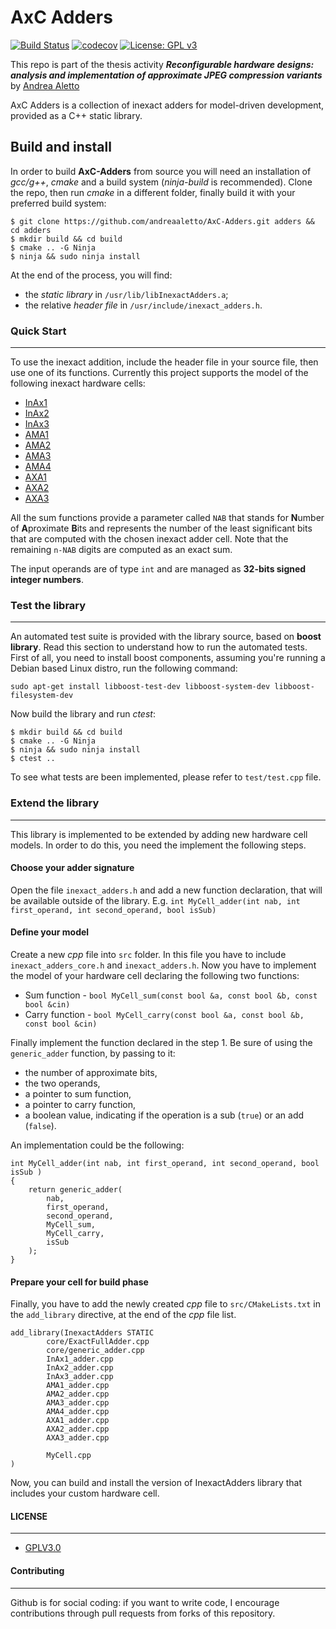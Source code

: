 # AxC Adders
[![Build Status](https://travis-ci.org/andreaaletto/AxC-Adders.svg?branch=master)](https://travis-ci.org/andreaaletto/AxC-Adders) [![codecov](https://codecov.io/gh/andreaaletto/AxC-Adders/branch/master/graph/badge.svg)](https://codecov.io/gh/andreaaletto/AxC-Adders) [![License: GPL v3](https://img.shields.io/badge/License-GPLv3-blue.svg)](https://www.gnu.org/licenses/gpl-3.0) 

This repo is part of the thesis activity ***Reconfigurable hardware designs: analysis and implementation of approximate JPEG compression variants*** by [Andrea Aletto](https://www.linkedin.com/in/andrea-aletto)

AxC Adders is a collection of inexact adders for model-driven development, provided as a C++ static library. 

## Build and install

In order to build **AxC-Adders** from source you will need an installation of _gcc/g++_, _cmake_ and a build system (_ninja-build_ is recommended). 
Clone the repo, then run _cmake_ in a different folder, finally build it with your preferred build system: 
```
$ git clone https://github.com/andreaaletto/AxC-Adders.git adders && cd adders
$ mkdir build && cd build
$ cmake .. -G Ninja
$ ninja && sudo ninja install
```

At the end of the process, you will find:
* the _static library_ in ```/usr/lib/libInexactAdders.a```;
* the relative _header file_ in ```/usr/include/inexact_adders.h```.

### Quick Start
--------
To use the inexact addition, include the header file in your source file, then use one of its functions. Currently this project supports the model of the following inexact hardware cells:
* [InAx1](https://ieeexplore.ieee.org/abstract/document/7459392)
* [InAx2](https://ieeexplore.ieee.org/abstract/document/7459392)
* [InAx3](https://ieeexplore.ieee.org/abstract/document/7459392)
* [AMA1](https://ieeexplore.ieee.org/abstract/document/6387646)
* [AMA2](https://ieeexplore.ieee.org/abstract/document/6387646)
* [AMA3](https://ieeexplore.ieee.org/abstract/document/6387646)
* [AMA4](https://ieeexplore.ieee.org/abstract/document/6387646)
* [AXA1](https://ieeexplore.ieee.org/abstract/document/6720793)
* [AXA2](https://ieeexplore.ieee.org/abstract/document/6720793)
* [AXA3](https://ieeexplore.ieee.org/abstract/document/6720793)

All the sum functions provide a parameter called ```NAB``` that stands for **N**umber of **A**proximate **B**its and represents the number of the least significant bits that are computed with the chosen inexact adder cell. 
Note that the remaining ```n-NAB``` digits are computed as an exact sum.

The input operands are of type ```int``` and are managed as **32-bits signed integer numbers**.

### Test the library
--------
An automated test suite is provided with the library source, based on __boost library__. Read this section to understand how to run the automated tests.
First of all, you need to install boost components, assuming you're running a Debian based Linux distro, run the following command:
```
sudo apt-get install libboost-test-dev libboost-system-dev libboost-filesystem-dev
```

Now build the library and run _ctest_:
```
$ mkdir build && cd build
$ cmake .. -G Ninja
$ ninja && sudo ninja install
$ ctest ..
```

To see what tests are been implemented, please refer to ```test/test.cpp``` file.
 
### Extend the library
--------
This library is implemented to be extended by adding new hardware cell models. In order to do this, you need the implement the following steps.

#### Choose your adder signature
Open the file ```inexact_adders.h``` and add a new function declaration, that will be available outside of the library. 
E.g. ```int MyCell_adder(int nab, int first_operand, int second_operand, bool isSub)```

#### Define your model
Create a new _cpp_ file into ```src``` folder. In this file you have to include ```inexact_adders_core.h``` and ```inexact_adders.h```. Now you have to implement the model of your hardware cell declaring the following two functions:
* Sum function - ```bool MyCell_sum(const bool &a, const bool &b, const bool &cin)```
* Carry function - ```bool MyCell_carry(const bool &a, const bool &b, const bool &cin)```

Finally implement the function declared in the step 1. Be sure of using the ```generic_adder``` function, by passing to it:
* the number of approximate bits, 
* the two operands, 
* a pointer to sum function, 
* a pointer to carry function,
* a boolean value, indicating if the operation is a sub (```true```) or an add (```false```).

An implementation could be the following:
```
int MyCell_adder(int nab, int first_operand, int second_operand, bool isSub )
{
	return generic_adder(
		nab, 
		first_operand, 
		second_operand, 
		MyCell_sum,
		MyCell_carry,
		isSub
	);
}
```

#### Prepare your cell for build phase
Finally, you have to add the newly created _cpp_ file to ```src/CMakeLists.txt``` in the ```add_library``` directive, at the end of the _cpp_ file list.

```
add_library(InexactAdders STATIC 
        core/ExactFullAdder.cpp
        core/generic_adder.cpp
        InAx1_adder.cpp 
        InAx2_adder.cpp 
        InAx3_adder.cpp
        AMA1_adder.cpp
        AMA2_adder.cpp
        AMA3_adder.cpp
        AMA4_adder.cpp
        AXA1_adder.cpp
        AXA2_adder.cpp
        AXA3_adder.cpp
        
        MyCell.cpp
)
```
Now, you can build and install the version of InexactAdders library that includes your custom hardware cell.


#### LICENSE
--------

* [GPLV3.0](https://www.gnu.org/licenses/licenses.html)

#### Contributing
----------

Github is for social coding: if you want to write code, I encourage contributions through pull requests from forks of this repository. 
